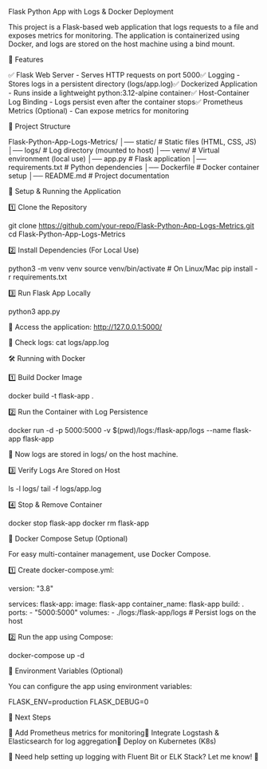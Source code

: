 Flask Python App with Logs & Docker Deployment

This project is a Flask-based web application that logs requests to a file and exposes metrics for monitoring. The application is containerized using Docker, and logs are stored on the host machine using a bind mount.

📌 Features

✅ Flask Web Server - Serves HTTP requests on port 5000✅ Logging - Stores logs in a persistent directory (logs/app.log)✅ Dockerized Application - Runs inside a lightweight python:3.12-alpine container✅ Host-Container Log Binding - Logs persist even after the container stops✅ Prometheus Metrics (Optional) - Can expose metrics for monitoring

📂 Project Structure

Flask-Python-App-Logs-Metrics/
│── static/             # Static files (HTML, CSS, JS)
│── logs/               # Log directory (mounted to host)
│── venv/               # Virtual environment (local use)
│── app.py              # Flask application
│── requirements.txt    # Python dependencies
│── Dockerfile          # Docker container setup
│── README.md           # Project documentation

🚀 Setup & Running the Application

1️⃣ Clone the Repository

git clone https://github.com/your-repo/Flask-Python-App-Logs-Metrics.git
cd Flask-Python-App-Logs-Metrics

2️⃣ Install Dependencies (For Local Use)

python3 -m venv venv
source venv/bin/activate  # On Linux/Mac
pip install -r requirements.txt

3️⃣ Run Flask App Locally

python3 app.py

📌 Access the application: http://127.0.0.1:5000/

📌 Check logs: cat logs/app.log

🛠 Running with Docker

1️⃣ Build Docker Image

docker build -t flask-app .

2️⃣ Run the Container with Log Persistence

docker run -d -p 5000:5000 -v $(pwd)/logs:/flask-app/logs --name flask-app flask-app

📌 Now logs are stored in logs/ on the host machine.

3️⃣ Verify Logs Are Stored on Host

ls -l logs/
tail -f logs/app.log

4️⃣ Stop & Remove Container

docker stop flask-app
docker rm flask-app

📌 Docker Compose Setup (Optional)

For easy multi-container management, use Docker Compose.

1️⃣ Create docker-compose.yml:

version: "3.8"

services:
  flask-app:
    image: flask-app
    container_name: flask-app
    build: .
    ports:
      - "5000:5000"
    volumes:
      - ./logs:/flask-app/logs  # Persist logs on the host

2️⃣ Run the app using Compose:

docker-compose up -d

📌 Environment Variables (Optional)

You can configure the app using environment variables:

FLASK_ENV=production
FLASK_DEBUG=0

📌 Next Steps

🔹 Add Prometheus metrics for monitoring🔹 Integrate Logstash & Elasticsearch for log aggregation🔹 Deploy on Kubernetes (K8s)

📌 Need help setting up logging with Fluent Bit or ELK Stack? Let me know! 🚀

